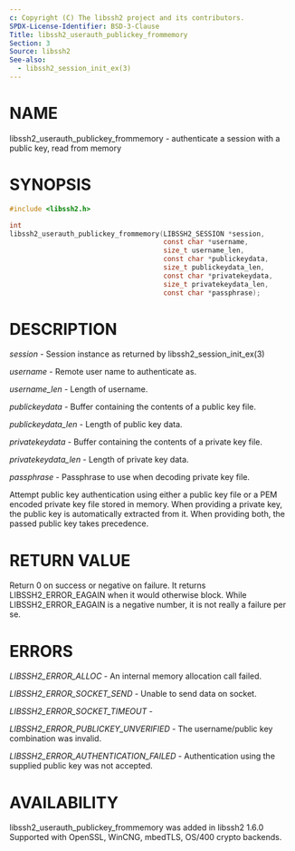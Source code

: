 ```yaml
---
c: Copyright (C) The libssh2 project and its contributors.
SPDX-License-Identifier: BSD-3-Clause
Title: libssh2_userauth_publickey_frommemory
Section: 3
Source: libssh2
See-also:
  - libssh2_session_init_ex(3)
---
```


# NAME

libssh2_userauth_publickey_frommemory - authenticate a session with a public key, read from memory

# SYNOPSIS

~~~c
#include <libssh2.h>

int
libssh2_userauth_publickey_frommemory(LIBSSH2_SESSION *session,
                                      const char *username,
                                      size_t username_len,
                                      const char *publickeydata,
                                      size_t publickeydata_len,
                                      const char *privatekeydata,
                                      size_t privatekeydata_len,
                                      const char *passphrase);
~~~

# DESCRIPTION

*session* - Session instance as returned by libssh2_session_init_ex(3)

*username* - Remote user name to authenticate as.

*username_len* - Length of username.

*publickeydata* - Buffer containing the contents of a public key file.

*publickeydata_len* - Length of public key data.

*privatekeydata* - Buffer containing the contents of a private key file.

*privatekeydata_len* - Length of private key data.

*passphrase* - Passphrase to use when decoding private key file.

Attempt public key authentication using either a public key file or a PEM
encoded private key file stored in memory. When providing a private key, the
public key is automatically extracted from it. When providing both, the
passed public key takes precedence.

# RETURN VALUE

Return 0 on success or negative on failure. It returns
LIBSSH2_ERROR_EAGAIN when it would otherwise block. While
LIBSSH2_ERROR_EAGAIN is a negative number, it is not really a failure per se.

# ERRORS

*LIBSSH2_ERROR_ALLOC* - An internal memory allocation call failed.

*LIBSSH2_ERROR_SOCKET_SEND* - Unable to send data on socket.

*LIBSSH2_ERROR_SOCKET_TIMEOUT* -

*LIBSSH2_ERROR_PUBLICKEY_UNVERIFIED* - The username/public key
combination was invalid.

*LIBSSH2_ERROR_AUTHENTICATION_FAILED* - Authentication using the supplied
public key was not accepted.

# AVAILABILITY

libssh2_userauth_publickey_frommemory was added in libssh2 1.6.0
Supported with OpenSSL, WinCNG, mbedTLS, OS/400 crypto backends.
